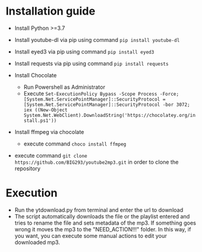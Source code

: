 # Installation guide

- Install Python >=3.7

- Install youtube-dl via pip using command ```pip install youtube-dl```
- Install eyed3 via pip using command ```pip install eyed3```
- Install requests via pip using command ```pip install requests```


- Install Chocolate
    - Run Powershell as Administrator
    - Execute ```Set-ExecutionPolicy Bypass -Scope Process -Force; [System.Net.ServicePointManager]::SecurityProtocol = [System.Net.ServicePointManager]::SecurityProtocol -bor 3072; iex ((New-Object System.Net.WebClient).DownloadString('https://chocolatey.org/install.ps1'))```
- Install ffmpeg via chocolate
    - execute command ```choco install ffmpeg```

- execute command ```git clone https://github.com/BIG293/youtube2mp3.git``` in order to clone the repository

# Execution

- Run the ytdownload.py from terminal and enter the url to download
- The script automatically downloads the file or the playlist entered and tries to rename the file and sets metadata of the mp3. If something goes wrong it moves the mp3 to the "NEED_ACTION!!!" folder. In this way, if you want, you can execute some manual actions to edit your downloaded mp3.
